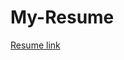 # My-Resume

[Resume link](https://drive.google.com/file/d/1az0kTpu2cBuGwVCEIAu9im3WV1MM3Vu9/view?usp=drive_link)
